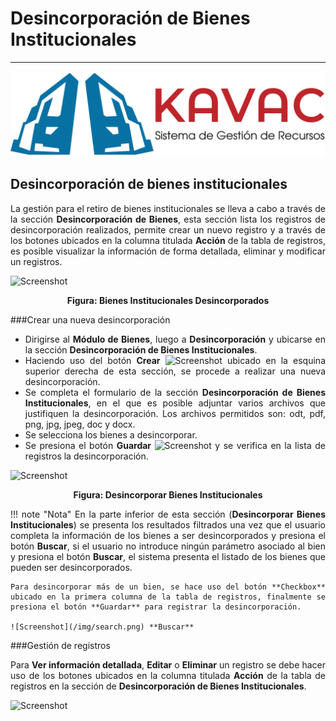 # Desincorporación de Bienes Institucionales 
********************************************
<div style="text-align: justify;">

![Screenshot](img/logokavac.png#imagen)

## Desincorporación de bienes institucionales 

La gestión para el retiro de bienes institucionales se lleva a cabo a través de la sección **Desincorporación de Bienes**, esta sección lista los registros de desincorporación realizados, permite crear un nuevo registro y a través de los botones ubicados en la columna titulada **Acción** de la tabla de registros, es posible visualizar la información de forma detallada, eliminar y modificar un registros.  


![Screenshot](/img/bienes_desincorporados.jpg)<div style="text-align: center;font-weight: bold">Figura: Bienes Institucionales Desincorporados</div>

###Crear una nueva desincorporación

- Dirigirse al **Módulo de Bienes**, luego a **Desincorporación** y ubicarse en la sección **Desincorporación de Bienes Institucionales**.
- Haciendo uso del botón **Crear** ![Screenshot](/img/create.png) ubicado en la esquina superior derecha de esta sección, se procede a realizar una nueva desincorporación.
- Se completa el formulario de la sección **Desincorporación de Bienes Institucionales**, en el que es posible adjuntar varios archivos que justifiquen la desincorporación.  Los archivos permitidos son: odt, pdf, png, jpg, jpeg, doc y docx. 
- Se selecciona los bienes a desincorporar. 
- Se presiona el botón **Guardar** ![Screenshot](/img/save.png) y se verifica en la lista de registros la desincorporación.    

![Screenshot](/img/desincorporar_bien.jpg)<div style="text-align: center;font-weight: bold">Figura: Desincorporar Bienes Institucionales</div>

!!! note "Nota"
	En la parte inferior de esta sección (**Desincorporar Bienes Institucionales**) se presenta los resultados filtrados una vez que el usuario completa la información de los bienes a ser  desincorporados y presiona el botón **Buscar**, si el usuario no introduce ningún parámetro asociado al bien y presiona el botón **Buscar**, el sistema presenta el listado de los bienes que pueden ser desincorporados.    

	Para desincorporar más de un bien, se hace uso del botón **Checkbox** ubicado en la primera columna de la tabla de registros, finalmente se presiona el botón **Guardar** para registrar la desincorporación.

	![Screenshot](/img/search.png) **Buscar** 

###Gestión de registros

Para **Ver información detallada**, **Editar** o **Eliminar** un registro se debe hacer uso de los botones ubicados en la columna titulada **Acción** de la tabla de registros en la sección de **Desincorporación de Bienes Institucionales**.

![Screenshot](/img/manage.png#imagen)

</div>























   